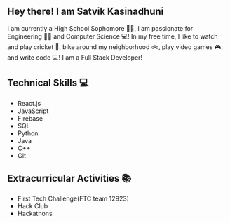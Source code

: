 ## Hey there! I am Satvik Kasinadhuni 

I am currently a High School Sophomore 👨‍🎓, I am passionate for Engineering 🧑‍🔧 and Computer Science 💻! In my free time, I like to watch and play cricket 🏏, bike around my neighborhood 🚲, play video games 🎮, and write code 💻! I am a Full Stack Developer!



## Technical Skills 💻
- React.js
- JavaScript
- Firebase
- SQL 
- Python
- Java
- C++
- Git


## Extracurricular Activities 📚
- First Tech Challenge(FTC team 12923) 
- Hack Club 
- Hackathons 



<!--
**KasinadhuniProgrammer/KasinadhuniProgrammer** is a ✨ _special_ ✨ repository because its `README.md` (this file) appears on your GitHub profile.
